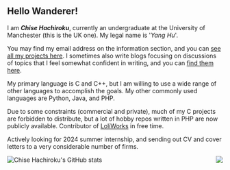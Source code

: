 ## Hello Wanderer!

I am ***Chise Hachiroku***, currently an undergraduate at the University of Manchester (this is the UK one). My legal name is '*Yang Hu*'.

You may find my email address on the information section, and you can [see all my projects here](https://c86.ac.cn/project/). I sometimes also write blogs focusing on discussions of topics that I feel somewhat confident in writing, and you can [find them here](https://c86.ac.cn/blog/).

My primary language is C and C++, but I am willing to use a wide range of other languages to accomplish the goals. My other commonly used languages are Python, Java, and PHP.

Due to some constraints (commercial and private), much of my C projects are forbidden to distribute, but a lot of hobby repos written in PHP are now publicly available. Contributor of [LoliWorks](https://loli.works/) in free time.

Actively looking for 2024 summer internship, and sending out CV and cover letters to a very considerable number of firms.

<img align="right" src="https://github-readme-stats.vercel.app/api/top-langs/?username=C86-moe"/>

![Chise Hachiroku's GitHub stats](https://github-readme-stats.vercel.app/api?username=C86-moe&count_private=true)
<!--
**c86-moe/c86-moe** is a ✨ _special_ ✨ repository because its `README.md` (this file) appears on your GitHub profile.

Here are some ideas to get you started:

- 🔭 I’m currently working on ...
- 🌱 I’m currently learning ...
- 👯 I’m looking to collaborate on ...
- 🤔 I’m looking for help with ...
- 💬 Ask me about ...
- 📫 How to reach me: ...
- 😄 Pronouns: ...
- ⚡ Fun fact: ...
-->
